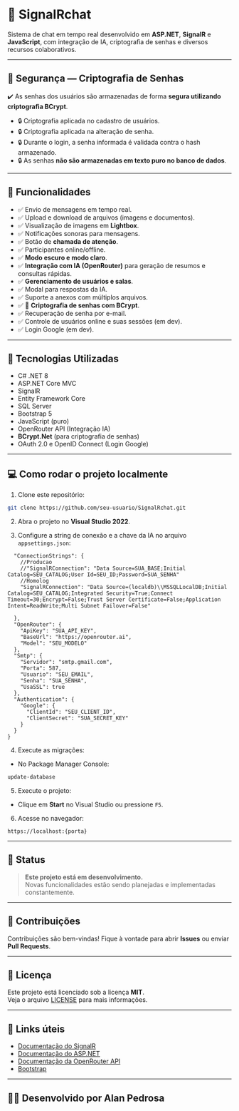 
# 🚀 SignalRchat

Sistema de chat em tempo real desenvolvido em **ASP.NET**, **SignalR** e **JavaScript**, com integração de IA, criptografia de senhas e diversos recursos colaborativos.

---

## 🔐 Segurança — Criptografia de Senhas

✔️ As senhas dos usuários são armazenadas de forma **segura utilizando criptografia BCrypt**.

- 🔒 Criptografia aplicada no cadastro de usuários.
- 🔒 Criptografia aplicada na alteração de senha.
- 🔒 Durante o login, a senha informada é validada contra o hash armazenado.
- 🔒 As senhas **não são armazenadas em texto puro no banco de dados**.

---

## 🚀 Funcionalidades

- ✅ Envio de mensagens em tempo real.
- ✅ Upload e download de arquivos (imagens e documentos).
- ✅ Visualização de imagens em **Lightbox**.
- ✅ Notificações sonoras para mensagens.
- ✅ Botão de **chamada de atenção**.
- ✅ Participantes online/offline.
- ✅ **Modo escuro e modo claro**.
- ✅ **Integração com IA (OpenRouter)** para geração de resumos e consultas rápidas.
- ✅ **Gerenciamento de usuários e salas**.
- ✅ Modal para respostas da IA.
- ✅ Suporte a anexos com múltiplos arquivos.
- ✅ 🔐 **Criptografia de senhas com BCrypt**.
- ✅ Recuperação de senha por e-mail.
- ✅ Controle de usuários online e suas sessões (em dev).
- ✅ Login Google (em dev).
 

---

## 🧰 Tecnologias Utilizadas

- C# .NET 8
- ASP.NET Core MVC
- SignalR
- Entity Framework Core
- SQL Server
- Bootstrap 5
- JavaScript (puro)
- OpenRouter API (Integração IA)
- **BCrypt.Net** (para criptografia de senhas)
- OAuth 2.0 e OpenID Connect (Login Google)

---

## 💻 Como rodar o projeto localmente

1. Clone este repositório:

```bash
git clone https://github.com/seu-usuario/SignalRchat.git
```

2. Abra o projeto no **Visual Studio 2022**.

3. Configure a string de conexão e a chave da IA no arquivo `appsettings.json`:

```{
  "ConnectionStrings": {
    //Producao
    //"SignalRConnection": "Data Source=SUA_BASE;Initial Catalog=SEU_CATALOG;User Id=SEU_ID;Password=SUA_SENHA"
    //Homolog  
    "SignalRConnection": "Data Source=(localdb)\\MSSQLLocalDB;Initial Catalog=SEU_CATALOG;Integrated Security=True;Connect Timeout=30;Encrypt=False;Trust Server Certificate=False;Application Intent=ReadWrite;Multi Subnet Failover=False"

  },
  "OpenRouter": {
    "ApiKey": "SUA_API_KEY",
    "BaseUrl": "https://openrouter.ai",
    "Model": "SEU_MODELO"
  },
  "Smtp": {
    "Servidor": "smtp.gmail.com",
    "Porta": 587,
    "Usuario": "SEU_EMAIL",
    "Senha": "SUA_SENHA",
    "UsaSSL": true
  },
  "Authentication": {
    "Google": {
      "ClientId": "SEU_CLIENT_ID",
      "ClientSecret": "SUA_SECRET_KEY"
    }
  }
}
```

4. Execute as migrações:

- No Package Manager Console:
```bash
update-database
```

5. Execute o projeto:

- Clique em **Start** no Visual Studio ou pressione `F5`.

6. Acesse no navegador:

```
https://localhost:{porta}
```

---

## 🚧 Status

> **Este projeto está em desenvolvimento.**  
> Novas funcionalidades estão sendo planejadas e implementadas constantemente.

---

## 🤝 Contribuições

Contribuições são bem-vindas! Fique à vontade para abrir **Issues** ou enviar **Pull Requests**.

---

## 📜 Licença

Este projeto está licenciado sob a licença **MIT**.  
Veja o arquivo [LICENSE](./LICENSE) para mais informações.

---

## 🔗 Links úteis

- [Documentação do SignalR](https://learn.microsoft.com/aspnet/core/signalr/introduction)
- [Documentação do ASP.NET](https://learn.microsoft.com/aspnet/core/)
- [Documentação da OpenRouter API](https://openrouter.ai/docs)
- [Bootstrap](https://getbootstrap.com/)

---

## 👨‍💻 Desenvolvido por **Alan Pedrosa**
